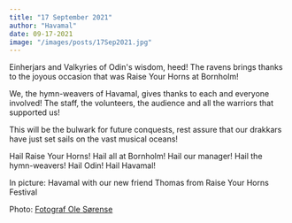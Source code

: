 ```yaml
---
title: "17 September 2021"
author: "Havamal"
date: 09-17-2021
image: "/images/posts/17Sep2021.jpg"
---
```


Einherjars and Valkyries of Odin's wisdom, heed!
The ravens brings thanks to the joyous occasion that was Raise Your Horns at Bornholm!

We, the hymn-weavers of Havamal, gives thanks to each and everyone involved!
The staff, the volunteers, the audience and all the warriors that supported us!

This will be the bulwark for future conquests, rest assure that our drakkars have just set sails on the vast musical oceans!

Hail Raise Your Horns! Hail all at Bornholm! Hail our manager! Hail the hymn-weavers! Hail Odin! Hail Havamal!

In picture:
Havamal with our new friend Thomas from Raise Your Horns Festival

Photo:
[Fotograf Ole Sørense](https://www.facebook.com/Fotoole)